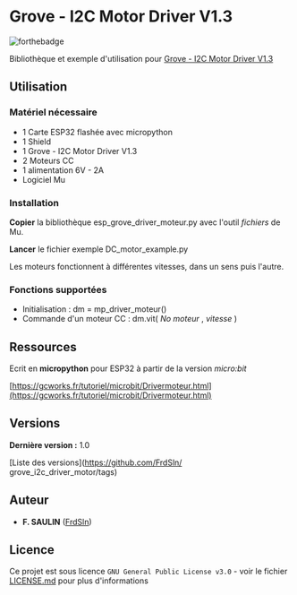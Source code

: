 # Grove - I2C Motor Driver V1.3

![forthebadge](https://forthebadge.com/images/badges/made-with-python.svg)

Bibliothèque et exemple d'utilisation pour [Grove - I2C Motor Driver V1.3](https://wiki.seeedstudio.com/Grove-I2C_Motor_Driver_V1.3/)

## Utilisation

### Matériel nécessaire

- 1 Carte ESP32 flashée avec micropython
- 1 Shield
- 1 Grove - I2C Motor Driver V1.3
- 2 Moteurs CC
- 1 alimentation 6V - 2A
- Logiciel Mu

### Installation

**Copier** la bibliothèque esp_grove_driver_moteur.py avec l'outil _fichiers_ de Mu.

**Lancer** le fichier exemple DC_motor_example.py

Les moteurs fonctionnent à différentes vitesses, dans un sens puis l'autre.

### Fonctions supportées

- Initialisation : dm = mp_driver_moteur()
- Commande d'un moteur CC : dm.vit( _No moteur_ , _vitesse_ )

## Ressources

Ecrit en **micropython** pour ESP32 à partir de la version _micro:bit_ 

[https://gcworks.fr/tutoriel/microbit/Drivermoteur.html](https://gcworks.fr/tutoriel/microbit/Drivermoteur.html)

## Versions

**Dernière version :** 1.0

[Liste des versions](https://github.com/FrdSln/ grove_i2c_driver_motor/tags)

## Auteur

* **F. SAULIN** ([FrdSln](https://github.com/FrdSln))

## Licence

Ce projet est sous licence ``GNU General Public License v3.0`` - voir le fichier [LICENSE.md](LICENSE.md) pour plus d'informations
